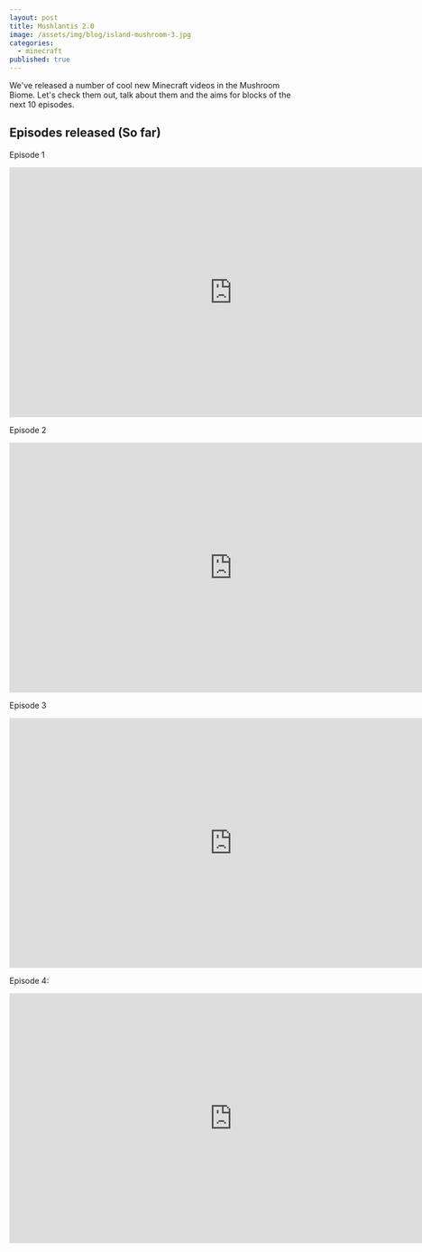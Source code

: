 ```yaml
---
layout: post
title: Mushlantis 2.0
image: /assets/img/blog/island-mushroom-3.jpg
categories:
  - minecraft
published: true
---
```

We've released a number of cool new Minecraft videos in the Mushroom Biome. Let's check them out, talk about them and the aims for blocks of the next 10 episodes.

## Episodes released (So far)

Episode 1
<iframe frameborder="0" scrolling="no" marginheight="0" marginwidth="0"width="788.54" height="443" type="text/html" src="https://www.youtube.com/embed/fXweBL-8HJA?autoplay=0&fs=1&iv_load_policy=3&showinfo=1&rel=1&cc_load_policy=0&start=0&end=0&origin=https://youtubeembedcode.com"><div><small><a href="https://youtubeembedcode.com/nl/">www.youtubeembedcode.com/nl/</a></small></div><div><small><a href="http://add-link-exchange.com">click here</a></small></div><div><small><a href="https://youtubeembedcode.com/en">www.youtubeembedcode.com/en/</a></small></div><div><small><a href="http://add-link-exchange.com">Add-link-exchange</a></small></div><div><small><a href="https://youtubeembedcode.com/de/">youtubeembedcode de</a></small></div><div><small><a href="http://add-link-exchange.com">click here</a></small></div></iframe>

Episode 2
<iframe frameborder="0" scrolling="no" marginheight="0" marginwidth="0"width="788.54" height="443" type="text/html" src="https://www.youtube.com/embed/qDGh8bfvzII?autoplay=0&fs=1&iv_load_policy=3&showinfo=1&rel=1&cc_load_policy=0&start=0&end=0&origin=https://youtubeembedcode.com"><div><small><a href="https://youtubeembedcode.com/en">www.youtubeembedcode.com/en/</a></small></div><div><small><a href="http://add-link-exchange.com">add-link-Exchange</a></small></div></iframe>

Episode 3
<iframe frameborder="0" scrolling="no" marginheight="0" marginwidth="0"width="788.54" height="443" type="text/html" src="https://www.youtube.com/embed/vl74DrB5XUE?autoplay=0&fs=1&iv_load_policy=3&showinfo=1&rel=1&cc_load_policy=0&start=0&end=0&origin=https://youtubeembedcode.com"><div><small><a href="https://youtubeembedcode.com/en">www.youtubeembedcode.com/en/</a></small></div><div><small><a href="http://add-link-exchange.com">visit</a></small></div></iframe>

Episode 4:
<iframe frameborder="0" scrolling="no" marginheight="0" marginwidth="0"width="788.54" height="443" type="text/html" src="https://www.youtube.com/embed/PNJWIw1MdtY?autoplay=0&fs=1&iv_load_policy=3&showinfo=1&rel=1&cc_load_policy=0&start=0&end=0&origin=https://youtubeembedcode.com"><div><small><a href="https://youtubeembedcode.com/de/">www.youtubeembedcode.com/de/</a></small></div><div><small><a href="http://add-link-exchange.com">click here</a></small></div></iframe>

